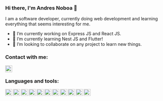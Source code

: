 ### Hi there, I'm Andres Noboa 👋

I am a software developer, currently doing web development and learning everything that seems interesting for me.

- 🔭 I’m currently working on Express JS and React JS.
- 🌱 I’m currently learning Nest JS and Flutter! 
- 👯 I’m looking to collaborate on any project to learn new things.

### Contact with me:

[<img align="left" alt="AndresNoboa" width="22px" src="https://pics.freeicons.io/uploads/icons/png/16090541531530099327-512.png"/>][linkedin]

<br/>

### Languages and tools:

[<img align="left" alt="AndresNoboa" width="22px" src="https://pics.freeicons.io/uploads/icons/png/14072054271548141949-512.png"/>][profile]
[<img align="left" alt="AndresNoboa" width="22px" src="https://pics.freeicons.io/uploads/icons/png/21337745421536211768-512.png"/>][profile]
[<img align="left" alt="AndresNoboa" width="22px" src="https://pics.freeicons.io/uploads/icons/png/21088442871540553614-512.png"/>][profile]
[<img align="left" alt="AndresNoboa" width="22px" src="https://pics.freeicons.io/uploads/icons/png/12785093741551942290-512.png"/>][profile]
[<img align="left" alt="AndresNoboa" width="22px" src="https://pics.freeicons.io/uploads/icons/png/378554371540553613-512.png"/>][profile]
[<img align="left" alt="AndresNoboa" width="22px" src="https://cdn.icon-icons.com/icons2/2622/PNG/512/brand_node_icon_157859.png"/>][profile]
[<img align="left" alt="AndresNoboa" width="22px" src="https://pics.freeicons.io/uploads/icons/png/9686895801536233213-512.png"/>][profile]
[<img align="left" alt="AndresNoboa" width="22px" src="https://pics.freeicons.io/uploads/icons/png/10412341841540553610-512.png"/>][profile]
[<img align="left" alt="AndresNoboa" width="22px" src="https://cdn.icon-icons.com/icons2/1808/PNG/512/command-line_115191.png"/>][profile]
[<img align="left" alt="AndresNoboa" width="22px" src="https://cdn.icon-icons.com/icons2/2415/PNG/512/react_original_wordmark_logo_icon_146375.png"/>][profile]
[<img align="left" alt="AndresNoboa" width="22px" src="https://pics.freeicons.io/uploads/icons/png/19218518301553750371-512.png"/>][profile]

<br/>
<br/>

[linkedin]: https://www.linkedin.com/in/andres-noboa-jouvin-7463711a9/
[profile]: https://github.com/AndresN17